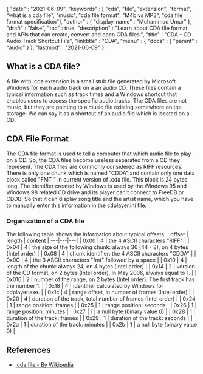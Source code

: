 {
  "date" : "2021-06-09",
  "keywords" : [ "cda", "file", "extension", "format", "what is a cda file", "music", "cda file format", "M4b vs MP3", "cda file format specification"],
  "author" : {
    "display_name" : "Muhammad Umar"
  },
  "draft" : "false",
  "toc" : true,
  "description" : "Learn about CDA file format and APIs that can create, convert and open CDA files.",
  "title" : "CDA - CD Audio Track Shortcut File",
  "linktitle" : "CDA",
  "menu" : {
    "docs" : {
      "parent" : "audio"
    }
  },
  "lastmod" : "2021-06-09"
}

## What is a CDA file?
A file with .cda extension is a small stub file generated by Microsoft Windows for each audio track on a an audio CD. These files contain a typical information such as track times and a Windows shortcut that enables users to access the specific audio tracks. The CDA files are not music, but they are pointing to a music file existing somewhere on the storage. We can say it as a shortcut of an audio file which is located on a CD.
## CDA File Format
The CDA file format is used to tell a computer that which audio file to play on a CD. So, the CDA files become useless separated from a CD they represent. The CDA files are commonly considered as RIFF resources. There is only one chunk which is named "CDDA" and contain only one data block called "FMT " in current version of .cda file. This block is 24 bytes long. The identifier created by Windows is used by the Windows 95 and Windows 98 related CD drive and its player can't connect to FreeDB or CDDB. So that it can display song title and the artist name, which you have to manually enter this information in the cdplayer.ini file.

### Organization of a CDA file
The following table shows the information about typical offsets:
| offset | length | content |
---|---|---|
| 0x00 | 4 | the 4 ASCII characters "RIFF" |
| 0x04 | 4 | the size of the following chunk: always 36 (44 - 8), on 4 bytes (Intel order) |
| 0x08 | 4 | chunk identifier: the 4 ASCII characters "CDDA" |
| 0x0C | 4 | the 3 ASCII characters "fmt" followed by a space |
| 0x10 | 4 | length of the chunk: always 24, on 4 bytes (Intel order) |
| 0x14 | 2 | version of the CD format, on 2 bytes (Intel order). In May 2006, always equal to 1. |
| 0x016 | 2 | number of the range, on 2 bytes (Intel order). The first track has the number 1. |
| 0x18 | 4 | identifier calculated by Windows for cdplayer.exe. |
| 0x1c | 4 | range offset, in number of frames (Intel order) |
| 0x20 | 4 | duration of the track, total number of frames (Intel order) |
| 0x24 | 1 | range position: frames |
| 0x25 | 1 | range position: seconds |
| 0x26 | 1 | range position: minutes |
| 0x27 | 1 | a null byte (binary value 0) |
| 0x28 | 1 | duration of the track: frames |
| 0x29 | 1 | duration of the track: seconds |
| 0x2a | 1 | duration of the track: minutes |
| 0x2b | 1 | a null byte (binary value 0) |

## References ##

* [.cda file - By Wikipedia](https://en.wikipedia.org/wiki/.cda_file)


